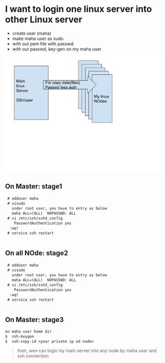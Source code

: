 # I want to login one linux server into other Linux server 

 * create user (maha)
 * make maha user  as sudo
 * with out pem file with passwd.
 * with out passwd, key-gen on my maha user 

 ![passwd less](images/paaswdless.jpg)

 ## On Master: stage1


```
 # adduser maha
 # visudo 
   under root user, you have to entry as below
   maha ALL=(ALL)  NOPASSWD: ALL
 # vi /etc/ssh/sshd_config
    PasswordAuthentication yes
  :wq!
 # service ssh restart
 
```


 ## On all NOde: stage2


```
 # adduser maha
 # visudo 
   under root user, you have to entry as below
   maha ALL=(ALL)  NOPASSWD: ALL
 # vi /etc/ssh/sshd_config
    PasswordAuthentication yes
  :wq!
 # service ssh restart
 
```

    
## On Master: stage3



```
on maha user home dir
$  ssh-keygen
$  ssh-copy-id <your private ip od node>

```
> then, wen can login my main server into any node by maha user and ssh connection